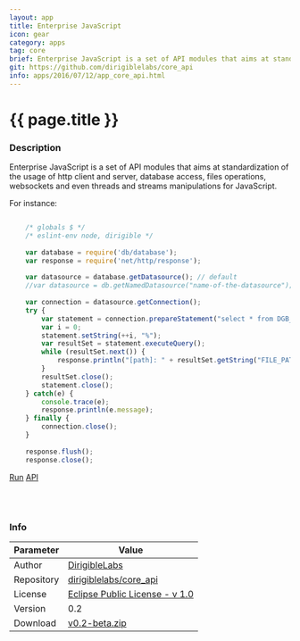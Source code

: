 ```yaml
---
layout: app
title: Enterprise JavaScript
icon: gear
category: apps
tag: core
brief: Enterprise JavaScript is a set of API modules that aims at standardization of the usage of the common capabilities in the cloud based business applications  
git: https://github.com/dirigiblelabs/core_api
info: apps/2016/07/12/app_core_api.html
---
```


{{ page.title }}
===


### Description

Enterprise JavaScript is a set of API modules that aims at
standardization of the usage of http client and server, database access, files
operations, websockets and even threads and streams manipulations for
JavaScript.

For instance:

```javascript

	/* globals $ */
	/* eslint-env node, dirigible */
	
	var database = require('db/database');
	var response = require('net/http/response');
	
	var datasource = database.getDatasource(); // default
	//var datasource = db.getNamedDatasource("name-of-the-datasource");
	
	var connection = datasource.getConnection();
	try {
	    var statement = connection.prepareStatement("select * from DGB_FILES where FILE_PATH like ?");
	    var i = 0;
	    statement.setString(++i, "%");
	    var resultSet = statement.executeQuery();
	    while (resultSet.next()) {
	        response.println("[path]: " + resultSet.getString("FILE_PATH"));
	    }
	    resultSet.close();
	    statement.close();
	} catch(e) {
	    console.trace(e);
	    response.println(e.message);
	} finally {
	    connection.close();
	}
	
	response.flush();
	response.close();
```

<div class="btn-toolbar pull-right">
	<a class="btn btn-warning" href="http://dirigible.eclipse.org/services/ui/anonymous.html?git={{ page.git }}.git">Run</a>
	<a class="btn btn-info" href="http://www.dirigible.io/api/index.html">API</a>
</div>

<br><br>

### Info

Parameter     | Value 
------------ | ----------- 
Author     | [DirigibleLabs](https://github.com/dirigiblelabs)
Repository | [dirigiblelabs/core_api](https://github.com/dirigiblelabs/core_api)
License    | [Eclipse Public License - v 1.0](https://www.eclipse.org/legal/epl-v10.html)
Version    | 0.2
Download   | [v0.2-beta.zip](https://github.com/dirigiblelabs/core_api/archive/v0.2-beta.zip)


<br><br>